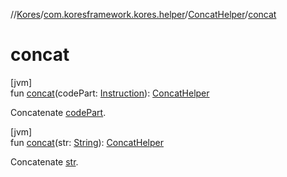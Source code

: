 //[Kores](../../../index.md)/[com.koresframework.kores.helper](../index.md)/[ConcatHelper](index.md)/[concat](concat.md)

# concat

[jvm]\
fun [concat](concat.md)(codePart: [Instruction](../../com.koresframework.kores/-instruction/index.md)): [ConcatHelper](index.md)

Concatenate [codePart](concat.md).

[jvm]\
fun [concat](concat.md)(str: [String](https://kotlinlang.org/api/latest/jvm/stdlib/kotlin/-string/index.html)): [ConcatHelper](index.md)

Concatenate [str](concat.md).
